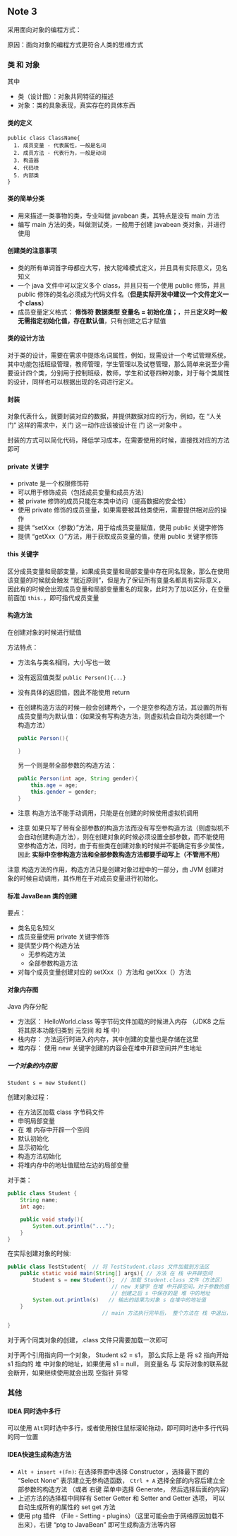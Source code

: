 ## Note 3

采用面向对象的编程方式：

原因：面向对象的编程方式更符合人类的思维方式



### 类 和 对象

其中

- 类（设计图）：对象共同特征的描述
- 对象：类的具象表现，真实存在的具体东西



#### 类的定义

```
public class ClassName{
  1. 成员变量 - 代表属性，一般是名词
  2. 成员方法 - 代表行为，一般是动词
  3. 构造器
  4. 代码块
  5. 内部类
}
```



#### 类的简单分类

- 用来描述一类事物的类，专业叫做  javabean 类，其特点是没有 main 方法
- 编写 main 方法的类，叫做测试类，一般用于创建 javabean 类对象，并进行使用



#### 创建类的注意事项

- 类的所有单词首字母都应大写，按大驼峰模式定义，并且具有实际意义，见名知义
- 一个 java 文件中可以定义多个 class，并且只有一个使用 public 修饰，并且 public 修饰的类名必须成为代码文件名（**但是实际开发中建议一个文件定义一个 class**）
- 成员变量定义格式： **修饰符 数据类型 变量名 = 初始化值；**，并且**定义时一般无需指定初始化值，存在默认值**，只有创建之后才赋值



#### 类的设计方法

对于类的设计，需要在需求中提炼名词属性，例如，现需设计一个考试管理系统，其中功能包括班级管理，教师管理，学生管理以及试卷管理，那么简单来说至少需要设计四个类，分别用于控制班级，教师，学生和试卷四种对象，对于每个类属性的设计，同样也可以根据出现的名词进行定义。



#### 封装

对象代表什么，就要封装对应的数据，并提供数据对应的行为，例如，在 “人关门” 这样的需求中，关门 这一动作应该被设计在 门  这一对象中 。

封装的方式可以简化代码，降低学习成本，在需要使用的时候，直接找对应的方法即可



#### private 关键字

- private 是一个权限修饰符
- 可以用于修饰成员（包括成员变量和成员方法）
- 被 private 修饰的成员只能在本类中访问（提高数据的安全性）
- 使用 private 修饰的成员变量，如果需要被其他类使用，需要提供相对应的操作
- 提供 “setXxx（参数）”方法，用于给成员变量赋值，使用 public 关键字修饰
- 提供 “getXxx（）”方法，用于获取成员变量的值，使用 public 关键字修饰



#### this 关键字

区分成员变量和局部变量，如果成员变量和局部变量中存在同名现象，那么在使用该变量的时候就会触发 “就近原则”，但是为了保证所有变量名都具有实际意义，因此有的时候会出现成员变量和局部变量重名的现象，此时为了加以区分，在变量前面加 `this.`，即可指代成员变量



#### 构造方法

在创建对象的时候进行赋值

方法特点：

- 方法名与类名相同，大小写也一致

- 没有返回值类型 `public Person(){...}`

- 没有具体的返回值，因此不能使用 return 

- 在创建构造方法的时候一般会创建两个，一个是空参构造方法，其设置的所有成员变量均为默认值：（如果没有写构造方法，则虚拟机会自动为类创建一个构造方法）

  ```java
  public Person(){
  
  }
  ```

  另一个则是带全部参数的构造方法：

  ```java
  public Person(int age, String gender){
      this.age = age;
      this.gender = gender;
  }
  ```

- 注意 构造方法不能手动调用，只能是在创建的时候使用虚拟机调用

- 注意 如果只写了带有全部参数的构造方法而没有写空参构造方法（则虚拟机不会自动创建构造方法），则在创建对象的时候必须设置全部参数，而不能使用空参构造方法，同时，由于有些类在创建对象的时候并不能确定有多少属性，因此 **实际中空参构造方法和全部参数构造方法都要手动写上（不管用不用）**

注意 构造方法的作用，构造方法只是创建对象过程中的一部分，由 JVM 创建对象的时候自动调用，其作用在于对成员变量进行初始化。



#### 标准 JavaBean 类的创建

要点：

- 类名见名知义
- 成员变量使用 private 关键字修饰
- 提供至少两个构造方法
  - 无参构造方法
  - 全部参数构造方法
- 对每个成员变量创建对应的 setXxx（）方法和 getXxx（）方法



#### 对象内存图

Java 内存分配

- 方法区： HelloWorld.class 等字节码文件加载的时候进入内存 （JDK8 之后将其原本功能归类到 元空间 和 堆 中）
- 栈内存： 方法运行时进入的内存，其中创建的变量也是存储在这里
- 堆内存： 使用 new 关键字创建的内容会在堆中开辟空间并产生地址 

##### 一个对象的内存图

```
Student s = new Student()
```

创建对象过程：

- 在方法区加载 class 字节码文件
- 申明局部变量
- 在 堆 内存中开辟一个空间
- 默认初始化
- 显示初始化
- 构造方法初始化
- 将堆内存中的地址值赋给左边的局部变量

对于类：

```java
public class Student {
    String name;
    int age;

    public void study(){
        System.out.println("...");
    }
}
```

在实际创建对象的时候:

```java
public class TestStudent{  // 将 TestStudent.class 文件加载到方法区 
	public static void main(String[] args){ // 方法 在 栈 中开辟空间
		Student s = new Student();  // 加载 Student.class 文件（方法区）
                                 // new 关键字 在堆 中开辟空间，对于参数的值，有三步：（1）默认初始化，赋默认值（null，0等等），随后显示初始化，如果明确指出某个变量的值，则赋值，（3）根据构造方法进行初始化，这里进行无参构造方法初始化
                                 // 创建之后 s 中保存的是 堆 中的地址
		System.out.println(s)   // 输出的结果为对象 s 在堆中的地址值
	}
                              // main 方法执行完毕后， 整个方法在 栈 中退出，随之变量消失，与之对应的 堆 中的对象也成为垃圾

}
```

对于两个同类对象的创建，.class 文件只需要加载一次即可

对于两个引用指向同一个对象， Student s2 = s1， 那么实际上是 将 s2 指向开始 s1 指向的 堆 中对象的地址，如果使用 s1 = null， 则变量名 与 实际对象的联系就会断开，如果继续使用就会出现 空指针 异常





### 其他

#### IDEA 同时选中多行

可以使用 `Alt`同时选中多行，或者使用按住鼠标滚轮拖动，即可同时选中多行代码的同一位置



#### IDEA快速生成构造方法

- `Alt + insert +(Fn)`: 在选择界面中选择 Constructor ，选择最下面的 “Select None” 表示建立无参构造函数，  `Ctrl + A` 选择全部的内容后建立全部参数的构造方法 （或者 右键  菜单中选择 Generate， 然后选择后面的内容）
- 上述方法的选择框中同样有  Setter Getter 和 Setter and Getter 选项， 可以自动生成所有的属性的 set get 方法
- 使用 ptg 插件 （File - Setting - plugins）（这里可能会由于网络原因加载不出来），右键 “ptg to JavaBean” 即可生成构造方法等内容









